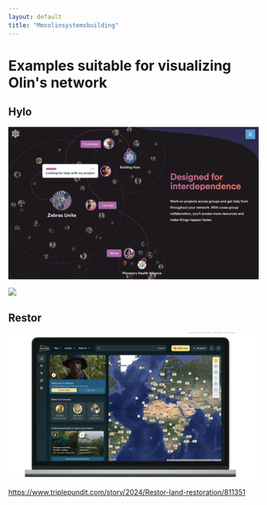 ```yaml
---
layout: default
title: "Mmsolinsystemsbuilding"
---
```


# Examples suitable for visualizing Olin's network

## Hylo

![](media/cleanshot_2024-06-18-at-15-13-22@2x.png)

![](media/cleanshot_2024-06-18-at-15-15-54@2x.png)


## Restor 
![](media/cleanshot_2024-10-13-at-17-59-10@2x.png)

https://www.triplepundit.com/story/2024/Restor-land-restoration/811351